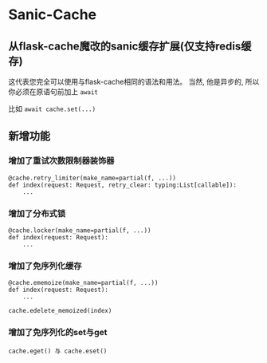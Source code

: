 # Sanic-Cache
## 从flask-cache魔改的sanic缓存扩展(仅支持redis缓存)

这代表您完全可以使用与flask-cache相同的语法和用法。
当然, 他是异步的, 所以你必须在原语句前加上 ```await```

比如 ```await cache.set(...)```

## 新增功能

### 增加了重试次数限制器装饰器
```
@cache.retry_limiter(make_name=partial(f, ...))
def index(request: Request, retry_clear: typing:List[callable]):
    ...
```
### 增加了分布式锁
```
@cache.locker(make_name=partial(f, ...))
def index(request: Request):
    ...
```
### 增加了免序列化缓存
```
@cache.ememoize(make_name=partial(f, ...))
def index(request: Request):
    ...
    
cache.edelete_memoized(index)
```
### 增加了免序列化的set与get
```cache.eget() 与 cache.eset()```



